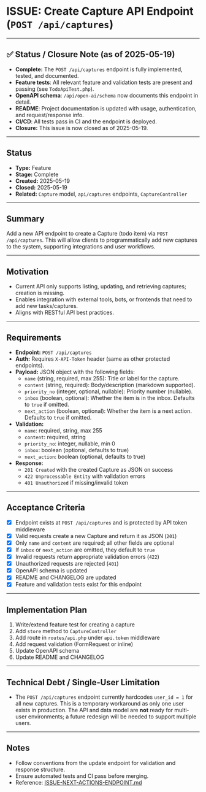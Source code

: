 # ISSUE: Create Capture API Endpoint (`POST /api/captures`)

---

## ✅ Status / Closure Note (as of 2025-05-19)

- **Complete:** The `POST /api/captures` endpoint is fully implemented, tested, and documented.
- **Feature tests**: All relevant feature and validation tests are present and passing (see `TodoApiTest.php`).
- **OpenAPI schema**: `/api/open-ai/schema` now documents this endpoint in detail.
- **README**: Project documentation is updated with usage, authentication, and request/response info.
- **CI/CD**: All tests pass in CI and the endpoint is deployed.
- **Closure:** This issue is now closed as of 2025-05-19.

---

## Status
- **Type:** Feature
- **Stage:** Complete
- **Created:** 2025-05-19
- **Closed:** 2025-05-19
- **Related:** `Capture` model, `api/captures` endpoints, `CaptureController`

---

## Summary
Add a new API endpoint to create a Capture (todo item) via `POST /api/captures`. This will allow clients to programmatically add new captures to the system, supporting integrations and user workflows.

---

## Motivation
- Current API only supports listing, updating, and retrieving captures; creation is missing.
- Enables integration with external tools, bots, or frontends that need to add new tasks/captures.
- Aligns with RESTful API best practices.

---

## Requirements
- **Endpoint:** `POST /api/captures`
- **Auth:** Requires `X-API-Token` header (same as other protected endpoints).
- **Payload:** JSON object with the following fields:
  - `name` (string, required, max 255): Title or label for the capture.
  - `content` (string, required): Body/description (markdown supported).
  - `priority_no` (integer, optional, nullable): Priority number (nullable).
  - `inbox` (boolean, optional): Whether the item is in the inbox. Defaults to `true` if omitted.
  - `next_action` (boolean, optional): Whether the item is a next action. Defaults to `true` if omitted.
- **Validation:**
  - `name`: required, string, max 255
  - `content`: required, string
  - `priority_no`: integer, nullable, min 0
  - `inbox`: boolean (optional, defaults to true)
  - `next_action`: boolean (optional, defaults to true)
- **Response:**
  - `201 Created` with the created Capture as JSON on success
  - `422 Unprocessable Entity` with validation errors
  - `401 Unauthorized` if missing/invalid token

---

## Acceptance Criteria
- [x] Endpoint exists at `POST /api/captures` and is protected by API token middleware
- [x] Valid requests create a new Capture and return it as JSON (`201`)
- [x] Only `name` and `content` are required; all other fields are optional
- [x] If `inbox` or `next_action` are omitted, they default to `true`
- [x] Invalid requests return appropriate validation errors (`422`)
- [x] Unauthorized requests are rejected (`401`)
- [x] OpenAPI schema is updated
- [x] README and CHANGELOG are updated
- [x] Feature and validation tests exist for this endpoint

---

## Implementation Plan
1. Write/extend feature test for creating a capture
2. Add `store` method to `CaptureController`
3. Add route in `routes/api.php` under `api.token` middleware
4. Add request validation (FormRequest or inline)
5. Update OpenAPI schema
6. Update README and CHANGELOG

---

## Technical Debt / Single-User Limitation
- The `POST /api/captures` endpoint currently hardcodes `user_id = 1` for all new captures. This is a temporary workaround as only one user exists in production. The API and data model are **not** ready for multi-user environments; a future redesign will be needed to support multiple users.

---

## Notes
- Follow conventions from the update endpoint for validation and response structure.
- Ensure automated tests and CI pass before merging.
- Reference: [ISSUE-NEXT-ACTIONS-ENDPOINT.md](archived/ISSUE-NEXT-ACTIONS-ENDPOINT.md)
